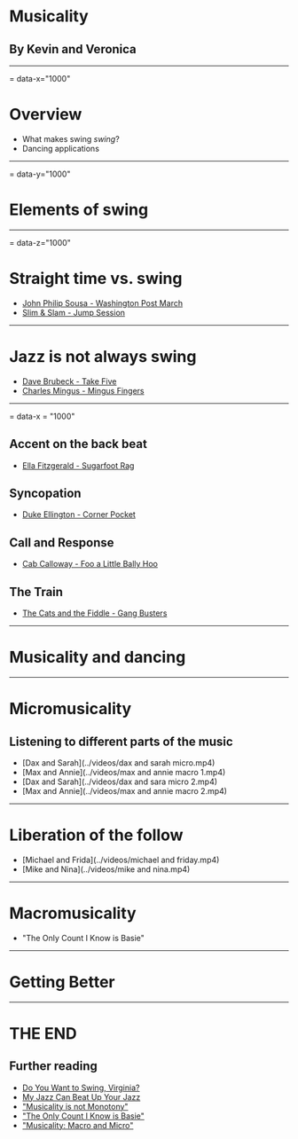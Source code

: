 # Musicality
## By Kevin and Veronica

---
= data-x="1000"
# Overview
- What makes swing _swing_?
- Dancing applications

---
= data-y="1000"

# Elements of swing

---
= data-z="1000"

# Straight time vs. swing
- [John Philip Sousa - Washington Post March](../music/sousa.mp3)
- [Slim & Slam - Jump Session](../music/jumpsession.mp3)

---

# Jazz is not always swing
- [Dave Brubeck - Take Five](../music/takefive.mp3)
- [Charles Mingus - Mingus Fingers](../music/mingusfingers.mp3)

---
= data-x = "1000"
## Accent on the back beat

- [Ella Fitzgerald - Sugarfoot Rag](../music/sugarfootrag.mp3)

## Syncopation

- [Duke Ellington - Corner Pocket](../music/cornerpocket.mp3)

## Call and Response

- [Cab Calloway - Foo a Little Bally Hoo](../music/fooalittleballyhoo.mp3)

## The Train
- [The Cats and the Fiddle - Gang Busters](../music/gangbusters.mp3)

---

# Musicality and dancing

---

# Micromusicality

## Listening to different parts of the music

- [Dax and Sarah](../videos/dax and sarah micro.mp4)
- [Max and Annie](../videos/max and annie macro 1.mp4)
- [Dax and Sarah](../videos/dax and sara micro 2.mp4)
- [Max and Annie](../videos/max and annie macro 2.mp4)

---

# Liberation of the follow

- [Michael and Frida](../videos/michael and friday.mp4)
- [Mike and Nina](../videos/mike and nina.mp4)

---

# Macromusicality

- "The Only Count I Know is Basie"

---

# Getting Better

---

# THE END

## Further reading

- [Do You Want to Swing, Virginia?](http://auralmajority.blogspot.com/2010/12/do-you-want-to-swing-virginia.html)
- [My Jazz Can Beat Up Your Jazz](http://myjazzcanbeatupyourjazz.blogspot.com/)
- ["Musicality is not Monotony"](http://therantingsofalindyhopper.wordpress.com/2009/10/06/musicality-is-not-monotony/)
- ["The Only Count I Know is Basie"](http://swungover.wordpress.com/2010/03/30/the-old-timer-part-4-the-only-count-i-know-is-basie/)
- ["Musicality: Macro and Micro"](http://blackbeltlindy.john-refactored.com/2011/03/musicality-macro-and-micro.html)
